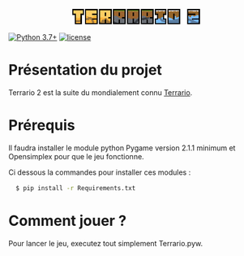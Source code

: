 <p align="center">
  <img src="https://github.com/MaitreRenard18/Terrario-2/blob/master/Images/UI/Logo.png" alt="Terrario 2 Logo" width="50%">
</p>

[![Python 3.7+](https://img.shields.io/badge/python-3.7+-blue.svg)](https://www.python.org/downloads/release/python-360/)
[![license](https://img.shields.io/github/license/MaitreRenard18/Terrario-2.svg)](https://github.com/MaitreRenard18/Terrario-2/LICENSE)

# Présentation du projet
Terrario 2 est la suite du mondialement connu [Terrario](https://github.com/MaitreRenard18/Terrario).

# Prérequis
Il faudra installer le module python Pygame version 2.1.1 minimum et Opensimplex pour que le jeu fonctionne.

Ci dessous la commandes pour installer ces modules :

```bash
  $ pip install -r Requirements.txt
```

# Comment jouer ?
Pour lancer le jeu, executez tout simplement Terrario.pyw.
